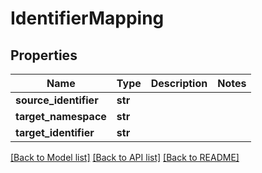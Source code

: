 # IdentifierMapping

## Properties
Name | Type | Description | Notes
------------ | ------------- | ------------- | -------------
**source_identifier** | **str** |  | 
**target_namespace** | **str** |  | 
**target_identifier** | **str** |  | 

[[Back to Model list]](../README.md#documentation-for-models) [[Back to API list]](../README.md#documentation-for-api-endpoints) [[Back to README]](../README.md)


